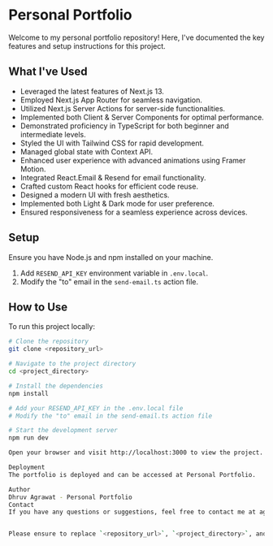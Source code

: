 # Personal Portfolio

Welcome to my personal portfolio repository! Here, I've documented the key features and setup instructions for this project.

## What I've Used

- Leveraged the latest features of Next.js 13.
- Employed Next.js App Router for seamless navigation.
- Utilized Next.js Server Actions for server-side functionalities.
- Implemented both Client & Server Components for optimal performance.
- Demonstrated proficiency in TypeScript for both beginner and intermediate levels.
- Styled the UI with Tailwind CSS for rapid development.
- Managed global state with Context API.
- Enhanced user experience with advanced animations using Framer Motion.
- Integrated React.Email & Resend for email functionality.
- Crafted custom React hooks for efficient code reuse.
- Designed a modern UI with fresh aesthetics.
- Implemented both Light & Dark mode for user preference.
- Ensured responsiveness for a seamless experience across devices.

## Setup

Ensure you have Node.js and npm installed on your machine.

1. Add `RESEND_API_KEY` environment variable in `.env.local`.
2. Modify the "to" email in the `send-email.ts` action file.

## How to Use

To run this project locally:

```bash
# Clone the repository
git clone <repository_url>

# Navigate to the project directory
cd <project_directory>

# Install the dependencies
npm install

# Add your RESEND_API_KEY in the .env.local file
# Modify the "to" email in the send-email.ts action file

# Start the development server
npm run dev

Open your browser and visit http://localhost:3000 to view the project.

Deployment
The portfolio is deployed and can be accessed at Personal Portfolio.

Author
Dhruv Agrawat - Personal Portfolio
Contact
If you have any questions or suggestions, feel free to contact me at agrawatdhruv@gmail.com.


Please ensure to replace `<repository_url>`, `<project_directory>`, and `RESEND_API_KEY` with your actual repository details and environment variables. This format includes detailed sections on project features, setup instructions, usage guidelines, deployment link, author information, and contact details.
